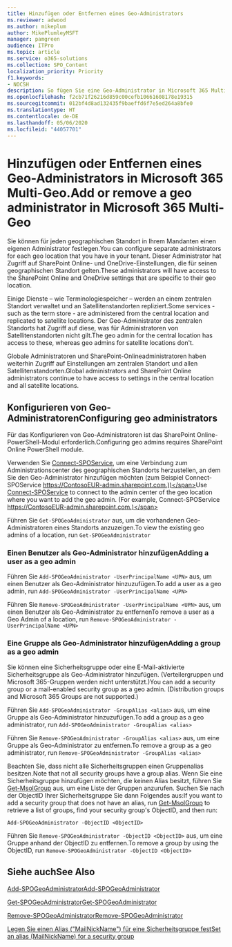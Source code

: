 ```yaml
---
title: Hinzufügen oder Entfernen eines Geo-Administrators
ms.reviewer: adwood
ms.author: mikeplum
author: MikePlumleyMSFT
manager: pamgreen
audience: ITPro
ms.topic: article
ms.service: o365-solutions
ms.collection: SPO_Content
localization_priority: Priority
f1.keywords:
- NOCSH
description: So fügen Sie eine Geo-Administrator in Microsoft 365 Multi-Geo hinzu oder entfernen ihn.
ms.openlocfilehash: f2cb71f26216d859c00cefb10661608178e19315
ms.sourcegitcommit: 012bf4d8ad132435f9baeffd6f7e5ed264a8bfe0
ms.translationtype: HT
ms.contentlocale: de-DE
ms.lasthandoff: 05/06/2020
ms.locfileid: "44057701"
---
```

# <a name="add-or-remove-a-geo-administrator-in-microsoft-365-multi-geo"></a><span data-ttu-id="a93a8-103">Hinzufügen oder Entfernen eines Geo-Administrators in Microsoft 365 Multi-Geo.</span><span class="sxs-lookup"><span data-stu-id="a93a8-103">Add or remove a geo administrator in Microsoft 365 Multi-Geo</span></span>

<span data-ttu-id="a93a8-104">Sie können für jeden geographischen Standort in Ihrem Mandanten einen eigenen Administrator festlegen.</span><span class="sxs-lookup"><span data-stu-id="a93a8-104">You can configure separate administrators for each geo location that you have in your tenant.</span></span> <span data-ttu-id="a93a8-105">Dieser Administrator hat Zugriff auf SharePoint Online- und OneDrive-Einstellungen, die für seinen geographischen Standort gelten.</span><span class="sxs-lookup"><span data-stu-id="a93a8-105">These administrators will have access to the SharePoint Online and OneDrive settings that are specific to their geo location.</span></span>

<span data-ttu-id="a93a8-106">Einige Dienste – wie Terminologiespeicher – werden an einem zentralen Standort verwaltet und an Satellitenstandorten repliziert.</span><span class="sxs-lookup"><span data-stu-id="a93a8-106">Some services - such as the term store - are administered from the central location and replicated to satellite locations.</span></span> <span data-ttu-id="a93a8-107">Der Geo-Administrator des zentralen Standorts hat Zugriff auf diese, was für Administratoren von Satellitenstandorten nicht gilt.</span><span class="sxs-lookup"><span data-stu-id="a93a8-107">The geo admin for the central location has access to these, whereas geo admins for satellite locations don't.</span></span>

<span data-ttu-id="a93a8-108">Globale Administratoren und SharePoint-Onlineadministratoren haben weiterhin Zugriff auf Einstellungen am zentralen Standort und allen Satellitenstandorten.</span><span class="sxs-lookup"><span data-stu-id="a93a8-108">Global administrators and SharePoint Online administrators continue to have access to settings in the central location and all satellite locations.</span></span>

## <a name="configuring-geo-administrators"></a><span data-ttu-id="a93a8-109">Konfigurieren von Geo-Administratoren</span><span class="sxs-lookup"><span data-stu-id="a93a8-109">Configuring geo administrators</span></span>

<span data-ttu-id="a93a8-110">Für das Konfigurieren von Geo-Administratoren ist das SharePoint Online-PowerShell-Modul erforderlich.</span><span class="sxs-lookup"><span data-stu-id="a93a8-110">Configuring geo admins requires SharePoint Online PowerShell module.</span></span>

<span data-ttu-id="a93a8-111">Verwenden Sie [Connect-SPOService](https://docs.microsoft.com/powershell/module/sharepoint-online/Connect-SPOService), um eine Verbindung zum Administrationscenter des geographischen Standorts herzustellen, an dem Sie den Geo-Administrator hinzufügen möchten (zum Beispiel Connect-SPOService https://ContosoEUR-admin.sharepoint.com.))</span><span class="sxs-lookup"><span data-stu-id="a93a8-111">Use [Connect-SPOService](https://docs.microsoft.com/powershell/module/sharepoint-online/Connect-SPOService) to connect to the admin center of the geo location where you want to add the geo admin. (For example, Connect-SPOService  https://ContosoEUR-admin.sharepoint.com.)</span></span>

<span data-ttu-id="a93a8-112">Führen Sie `Get-SPOGeoAdministrator` aus, um die vorhandenen Geo-Administratoren eines Standorts anzuzeigen.</span><span class="sxs-lookup"><span data-stu-id="a93a8-112">To view the existing geo admins of a location, run `Get-SPOGeoAdministrator`</span></span>

### <a name="adding-a-user-as-a-geo-admin"></a><span data-ttu-id="a93a8-113">Einen Benutzer als Geo-Administrator hinzufügen</span><span class="sxs-lookup"><span data-stu-id="a93a8-113">Adding a user as a geo admin</span></span>

<span data-ttu-id="a93a8-114">Führen Sie `Add-SPOGeoAdministrator -UserPrincipalName <UPN>` aus, um einen Benutzer als Geo-Administrator hinzuzufügen.</span><span class="sxs-lookup"><span data-stu-id="a93a8-114">To add a user as a geo admin, run `Add-SPOGeoAdministrator -UserPrincipalName <UPN>`</span></span>

<span data-ttu-id="a93a8-115">Führen Sie `Remove-SPOGeoAdministrator -UserPrincipalName <UPN>` aus, um einen Benutzer als Geo-Administrator zu entfernen</span><span class="sxs-lookup"><span data-stu-id="a93a8-115">To remove a user as a Geo Admin of a location, run  `Remove-SPOGeoAdministrator -UserPrincipalName <UPN>`</span></span>

### <a name="adding-a-group-as-a-geo-admin"></a><span data-ttu-id="a93a8-116">Eine Gruppe als Geo-Administrator hinzufügen</span><span class="sxs-lookup"><span data-stu-id="a93a8-116">Adding a group as a geo admin</span></span>

<span data-ttu-id="a93a8-117">Sie können eine Sicherheitsgruppe oder eine E-Mail-aktivierte Sicherheitsgruppe als Geo-Administrator hinzufügen. (Verteilergruppen und Microsoft 365-Gruppen werden nicht unterstützt.)</span><span class="sxs-lookup"><span data-stu-id="a93a8-117">You can add a security group or a mail-enabled security group as a geo admin. (Distribution groups and Microsoft 365 Groups are not supported.)</span></span>

<span data-ttu-id="a93a8-118">Führen Sie `Add-SPOGeoAdministrator -GroupAlias <alias>` aus, um eine Gruppe als Geo-Administrator hinzuzufügen.</span><span class="sxs-lookup"><span data-stu-id="a93a8-118">To add a group as a geo administrator, run `Add-SPOGeoAdministrator -GroupAlias <alias>`</span></span>

<span data-ttu-id="a93a8-119">Führen Sie `Remove-SPOGeoAdministrator -GroupAlias <alias>` aus, um eine Gruppe als Geo-Administrator zu entfernen.</span><span class="sxs-lookup"><span data-stu-id="a93a8-119">To remove a group as a geo administrator, run `Remove-SPOGeoAdministrator -GroupAlias <alias>`</span></span>

<span data-ttu-id="a93a8-120">Beachten Sie, dass nicht alle Sicherheitsgruppen einen Gruppenalias besitzen.</span><span class="sxs-lookup"><span data-stu-id="a93a8-120">Note that not all security groups have a group alias.</span></span> <span data-ttu-id="a93a8-121">Wenn Sie eine Sicherheitsgruppe hinzufügen möchten, die keinen Alias besitzt, führen Sie [Get-MsolGroup](https://docs.microsoft.com/powershell/module/msonline/get-msolgroup) aus, um eine Liste der Gruppen anzurufen. Suchen Sie nach der ObjectID Ihrer Sicherheitsgruppe Sie dann Folgendes aus:</span><span class="sxs-lookup"><span data-stu-id="a93a8-121">If you want to add a security group that does not have an alias, run [Get-MsolGroup](https://docs.microsoft.com/powershell/module/msonline/get-msolgroup) to retrieve a list of groups, find your security group's ObjectID, and then run:</span></span>

`Add-SPOGeoAdministrator -ObjectID <ObjectID>`

<span data-ttu-id="a93a8-122">Führen Sie `Remove-SPOGeoAdministrator -ObjectID <ObjectID>` aus, um eine Gruppe anhand der ObjectID zu entfernen.</span><span class="sxs-lookup"><span data-stu-id="a93a8-122">To remove a group by using the ObjectID, run `Remove-SPOGeoAdministrator -ObjectID <ObjectID>`</span></span>

## <a name="see-also"></a><span data-ttu-id="a93a8-123">Siehe auch</span><span class="sxs-lookup"><span data-stu-id="a93a8-123">See Also</span></span>

[<span data-ttu-id="a93a8-124">Add-SPOGeoAdministrator</span><span class="sxs-lookup"><span data-stu-id="a93a8-124">Add-SPOGeoAdministrator</span></span>](https://docs.microsoft.com/powershell/module/sharepoint-online/add-spogeoadministrator)

[<span data-ttu-id="a93a8-125">Get-SPOGeoAdministrator</span><span class="sxs-lookup"><span data-stu-id="a93a8-125">Get-SPOGeoAdministrator</span></span>](https://docs.microsoft.com/powershell/module/sharepoint-online/get-spogeoadministrator)

[<span data-ttu-id="a93a8-126">Remove-SPOGeoAdministrator</span><span class="sxs-lookup"><span data-stu-id="a93a8-126">Remove-SPOGeoAdministrator</span></span>](https://docs.microsoft.com/powershell/module/sharepoint-online/remove-spogeoadministrator)

[<span data-ttu-id="a93a8-127">Legen Sie einen Alias ("MailNickName") für eine Sicherheitsgruppe fest</span><span class="sxs-lookup"><span data-stu-id="a93a8-127">Set an alias (MailNickName) for a security group</span></span>](https://docs.microsoft.com/powershell/module/azuread/set-azureadgroup)